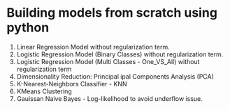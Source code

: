 # Building models from scratch using python

1. Linear Regression Model without regularization term. 
2. Logistic Regression Model (Binary Classes) without regularization term.
3. Logistic Regression Model (Multi Classes - One_VS_All) without regularization term
4. Dimensionality Reduction: Principal ipal Components Analysis (PCA) 
5. K-Nearest-Neighbors Classifier - KNN
6. KMeans Clustering
7. Gauissan Naive Bayes - Log-likelihood to avoid underflow issue. 